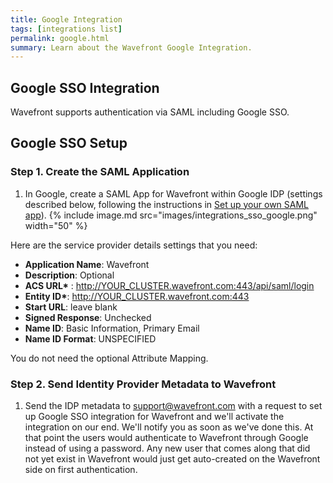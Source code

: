 ```yaml
---
title: Google Integration
tags: [integrations list]
permalink: google.html
summary: Learn about the Wavefront Google Integration.
---
```

## Google SSO Integration

Wavefront supports authentication via SAML including Google SSO.
## Google SSO Setup

### Step 1. Create the SAML Application

1. In Google, create a SAML App for Wavefront within Google IDP (settings described below, following the instructions in [Set up your own SAML app](https://support.google.com/a/answer/6087519?hl=enhttp://)).
{% include image.md src="images/integrations_sso_google.png" width="50" %}

Here are the service provider details settings that you need:    
- **Application Name**: Wavefront
- **Description**: Optional
- **ACS URL\*** : http://YOUR_CLUSTER.wavefront.com:443/api/saml/login
- **Entity ID\***:  http://YOUR_CLUSTER.wavefront.com:443
- **Start URL**: leave blank
- **Signed Response**: Unchecked
- **Name ID**: Basic Information, Primary Email
- **Name ID Format**: UNSPECIFIED

You do not need the optional Attribute Mapping.
      
### Step 2. Send Identity Provider Metadata to Wavefront

1. Send the IDP metadata to [support@wavefront.com](mailto:support@wavefront.com) with a request to set up Google SSO integration for Wavefront and we'll activate the integration on our end. We'll notify you as soon as we've done this. At that point the users would authenticate to Wavefront through Google instead of using a password. Any new user that comes along that did not yet exist in Wavefront would just get auto-created on the Wavefront side on first authentication.
